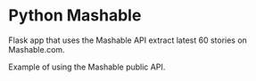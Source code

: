 # Python Mashable

Flask app that uses the Mashable API extract latest 60 stories on Mashable.com.

Example of using the Mashable public API.
